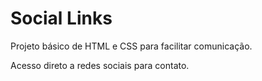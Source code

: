 # Social Links

Projeto básico de HTML e CSS para facilitar comunicação.

Acesso direto a redes sociais para contato.
